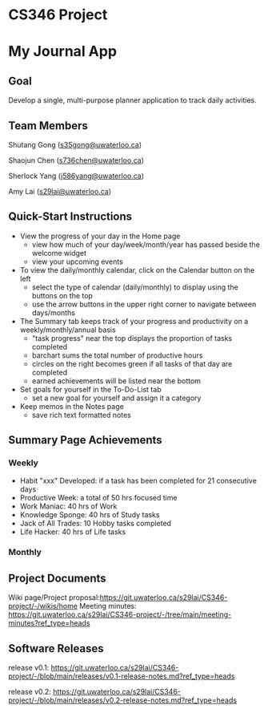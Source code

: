 # CS346 Project

# My Journal App

## Goal
Develop a single, multi-purpose planner application to track daily activities.

## Team Members
Shutang Gong (s35gong@uwaterloo.ca)

Shaojun Chen (s736chen@uwaterloo.ca)

Sherlock Yang (j586yang@uwaterloo.ca)

Amy Lai  (s29lai@uwaterloo.ca)

## Quick-Start Instructions
- View the progress of your day in the Home page
  - view how much of your day/week/month/year has passed beside the welcome widget
  - view your upcoming events
- To view the daily/monthly calendar, click on the Calendar button on the left
  - select the type of calendar (daily/monthly) to display using the buttons on the top
  - use the arrow buttons in the upper right corner to navigate between days/months
- The Summary tab keeps track of your progress and productivity on a weekly/monthly/annual basis
  - "task progress" near the top displays the proportion of tasks completed
  - barchart sums the total number of productive hours
  - circles on the right becomes green if all tasks of that day are completed
  - earned achievements will be listed near the bottom
- Set goals for yourself in the To-Do-List tab
  - set a new goal for yourself and assign it a category
- Keep memos in the Notes page
  - save rich text formatted notes

## Summary Page Achievements
### Weekly 
- Habit "xxx" Developed: if a task has been completed for 21 consecutive days
- Productive Week: a total of 50 hrs focused time
- Work Maniac: 40 hrs of Work
- Knowledge Sponge: 40 hrs of Study tasks
- Jack of All Trades: 10 Hobby tasks completed
- Life Hacker: 40 hrs of Life tasks

### Monthly

## Project Documents
Wiki page/Project proposal:https://git.uwaterloo.ca/s29lai/CS346-project/-/wikis/home
Meeting minutes: https://git.uwaterloo.ca/s29lai/CS346-project/-/tree/main/meeting-minutes?ref_type=heads

## Software Releases
release v0.1: https://git.uwaterloo.ca/s29lai/CS346-project/-/blob/main/releases/v0.1-release-notes.md?ref_type=heads

release v0.2: https://git.uwaterloo.ca/s29lai/CS346-project/-/blob/main/releases/v0.2-release-notes.md?ref_type=heads